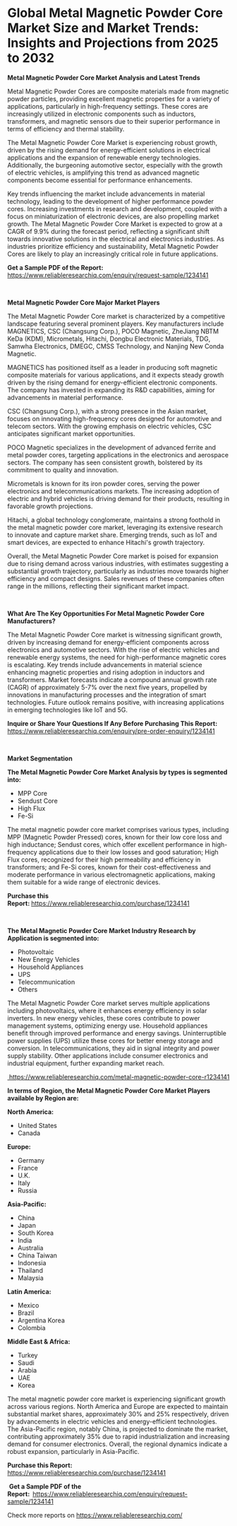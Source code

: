 <p><h1>Global Metal Magnetic Powder Core Market Size and Market Trends: Insights and Projections from 2025 to 2032</h1></p><p><strong>Metal Magnetic Powder Core Market Analysis and Latest Trends</strong></p>
<p><p>Metal Magnetic Powder Cores are composite materials made from magnetic powder particles, providing excellent magnetic properties for a variety of applications, particularly in high-frequency settings. These cores are increasingly utilized in electronic components such as inductors, transformers, and magnetic sensors due to their superior performance in terms of efficiency and thermal stability.</p><p>The Metal Magnetic Powder Core Market is experiencing robust growth, driven by the rising demand for energy-efficient solutions in electrical applications and the expansion of renewable energy technologies. Additionally, the burgeoning automotive sector, especially with the growth of electric vehicles, is amplifying this trend as advanced magnetic components become essential for performance enhancements.</p><p>Key trends influencing the market include advancements in material technology, leading to the development of higher performance powder cores. Increasing investments in research and development, coupled with a focus on miniaturization of electronic devices, are also propelling market growth. The Metal Magnetic Powder Core Market is expected to grow at a CAGR of 9.9% during the forecast period, reflecting a significant shift towards innovative solutions in the electrical and electronics industries. As industries prioritize efficiency and sustainability, Metal Magnetic Powder Cores are likely to play an increasingly critical role in future applications.</p></p>
<p><strong>Get a Sample PDF of the Report:&nbsp;</strong> <a href="https://www.reliableresearchiq.com/enquiry/request-sample/1234141?utm_campaign=2655&utm_medium=2&utm_source=Github&utm_content=ia&utm_term=05032025&utm_id=metal-magnetic-powder-core">https://www.reliableresearchiq.com/enquiry/request-sample/1234141</a></p>
<p>&nbsp;</p>
<p><strong>Metal Magnetic Powder Core Major Market Players</strong></p>
<p><p>The Metal Magnetic Powder Core market is characterized by a competitive landscape featuring several prominent players. Key manufacturers include MAGNETICS, CSC (Changsung Corp.), POCO Magnetic, ZheJiang NBTM KeDa (KDM), Micrometals, Hitachi, Dongbu Electronic Materials, TDG, Samwha Electronics, DMEGC, CMSS Technology, and Nanjing New Conda Magnetic.</p><p>MAGNETICS has positioned itself as a leader in producing soft magnetic composite materials for various applications, and it expects steady growth driven by the rising demand for energy-efficient electronic components. The company has invested in expanding its R&D capabilities, aiming for advancements in material performance.</p><p>CSC (Changsung Corp.), with a strong presence in the Asian market, focuses on innovating high-frequency cores designed for automotive and telecom sectors. With the growing emphasis on electric vehicles, CSC anticipates significant market opportunities. </p><p>POCO Magnetic specializes in the development of advanced ferrite and metal powder cores, targeting applications in the electronics and aerospace sectors. The company has seen consistent growth, bolstered by its commitment to quality and innovation.</p><p>Micrometals is known for its iron powder cores, serving the power electronics and telecommunications markets. The increasing adoption of electric and hybrid vehicles is driving demand for their products, resulting in favorable growth projections.</p><p>Hitachi, a global technology conglomerate, maintains a strong foothold in the metal magnetic powder core market, leveraging its extensive research to innovate and capture market share. Emerging trends, such as IoT and smart devices, are expected to enhance Hitachi's growth trajectory.</p><p>Overall, the Metal Magnetic Powder Core market is poised for expansion due to rising demand across various industries, with estimates suggesting a substantial growth trajectory, particularly as industries move towards higher efficiency and compact designs. Sales revenues of these companies often range in the millions, reflecting their significant market impact.</p></p>
<p>&nbsp;</p>
<p><strong>What Are The Key Opportunities For Metal Magnetic Powder Core Manufacturers?</strong></p>
<p><p>The Metal Magnetic Powder Core market is witnessing significant growth, driven by increasing demand for energy-efficient components across electronics and automotive sectors. With the rise of electric vehicles and renewable energy systems, the need for high-performance magnetic cores is escalating. Key trends include advancements in material science enhancing magnetic properties and rising adoption in inductors and transformers. Market forecasts indicate a compound annual growth rate (CAGR) of approximately 5-7% over the next five years, propelled by innovations in manufacturing processes and the integration of smart technologies. Future outlook remains positive, with increasing applications in emerging technologies like IoT and 5G.</p></p>
<p><strong>Inquire or Share Your Questions If Any Before Purchasing This Report:</strong> <a href="https://www.reliableresearchiq.com/enquiry/pre-order-enquiry/1234141?utm_campaign=2655&utm_medium=2&utm_source=Github&utm_content=ia&utm_term=05032025&utm_id=metal-magnetic-powder-core">https://www.reliableresearchiq.com/enquiry/pre-order-enquiry/1234141</a></p>
<p>&nbsp;</p>
<p><strong>Market Segmentation</strong></p>
<p><strong>The Metal Magnetic Powder Core Market Analysis by types is segmented into:</strong></p>
<p><ul><li>MPP Core</li><li>Sendust Core</li><li>High Flux</li><li>Fe-Si</li></ul></p>
<p><p>The metal magnetic powder core market comprises various types, including MPP (Magnetic Powder Pressed) cores, known for their low core loss and high inductance; Sendust cores, which offer excellent performance in high-frequency applications due to their low losses and good saturation; High Flux cores, recognized for their high permeability and efficiency in transformers; and Fe-Si cores, known for their cost-effectiveness and moderate performance in various electromagnetic applications, making them suitable for a wide range of electronic devices.</p></p>
<p><strong>Purchase this Report:&nbsp;</strong><a href="https://www.reliableresearchiq.com/purchase/1234141?utm_campaign=2655&utm_medium=2&utm_source=Github&utm_content=ia&utm_term=05032025&utm_id=metal-magnetic-powder-core">https://www.reliableresearchiq.com/purchase/1234141</a></p>
<p>&nbsp;</p>
<p><strong>The Metal Magnetic Powder Core Market Industry Research by Application is segmented into:</strong></p>
<p><ul><li>Photovoltaic</li><li>New Energy Vehicles</li><li>Household Appliances</li><li>UPS</li><li>Telecommunication</li><li>Others</li></ul></p>
<p><p>The Metal Magnetic Powder Core market serves multiple applications including photovoltaics, where it enhances energy efficiency in solar inverters. In new energy vehicles, these cores contribute to power management systems, optimizing energy use. Household appliances benefit through improved performance and energy savings. Uninterruptible power supplies (UPS) utilize these cores for better energy storage and conversion. In telecommunications, they aid in signal integrity and power supply stability. Other applications include consumer electronics and industrial equipment, further expanding market reach.</p></p>
<p><a href="https://www.reliableresearchiq.com/metal-magnetic-powder-core-r1234141?utm_campaign=2655&utm_medium=2&utm_source=Github&utm_content=ia&utm_term=05032025&utm_id=metal-magnetic-powder-core">&nbsp;https://www.reliableresearchiq.com/metal-magnetic-powder-core-r1234141</a></p>
<p><strong>In terms of Region, the Metal Magnetic Powder Core Market Players available by Region are:</strong></p>
<p>
    <p> <strong> North America: </strong>
        <ul>
            <li>United States</li>
            <li>Canada</li>
        </ul>
        </p> 
    <p> <strong> Europe: </strong>
        <ul>
            <li>Germany</li>
            <li>France</li>
            <li>U.K.</li>
            <li>Italy</li>
            <li>Russia</li>
        </ul>
        </p> 
    <p> <strong> Asia-Pacific: </strong>
        <ul>
            <li>China</li>
            <li>Japan</li>
            <li>South Korea</li>
            <li>India</li>
            <li>Australia</li>
            <li>China Taiwan</li>
            <li>Indonesia</li>
            <li>Thailand</li>
            <li>Malaysia</li>
        </ul>
        </p> 
    <p> <strong> Latin America: </strong>
        <ul>
            <li>Mexico</li>
            <li>Brazil</li>
            <li>Argentina Korea</li>
            <li>Colombia</li>
        </ul>
        </p> 
    <p> <strong> Middle East & Africa: </strong>
        <ul>
            <li>Turkey</li>
            <li>Saudi</li>
            <li>Arabia</li>
            <li>UAE</li>
            <li>Korea</li>
        </ul>
    </p>
    </p>
<p><p>The metal magnetic powder core market is experiencing significant growth across various regions. North America and Europe are expected to maintain substantial market shares, approximately 30% and 25% respectively, driven by advancements in electric vehicles and energy-efficient technologies. The Asia-Pacific region, notably China, is projected to dominate the market, contributing approximately 35% due to rapid industrialization and increasing demand for consumer electronics. Overall, the regional dynamics indicate a robust expansion, particularly in Asia-Pacific.</p></p>
<p><strong>Purchase this Report: </strong><a href="https://www.reliableresearchiq.com/purchase/1234141?utm_campaign=2655&utm_medium=2&utm_source=Github&utm_content=ia&utm_term=05032025&utm_id=metal-magnetic-powder-core">https://www.reliableresearchiq.com/purchase/1234141</a></p>
<p>&nbsp;<strong>Get a Sample PDF of the Report:&nbsp;&nbsp;</strong><a href="https://www.reliableresearchiq.com/enquiry/request-sample/1234141?utm_campaign=2655&utm_medium=2&utm_source=Github&utm_content=ia&utm_term=05032025&utm_id=metal-magnetic-powder-core">https://www.reliableresearchiq.com/enquiry/request-sample/1234141</a></p>
<p><strong></strong></p>
<p>Check more reports on <a href="https://www.reliableresearchiq.com/?utm_campaign=2655&utm_medium=2&utm_source=Github&utm_content=ia&utm_term=05032025&utm_id=metal-magnetic-powder-core">https://www.reliableresearchiq.com/</a></p>